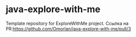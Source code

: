 # java-explore-with-me
Template repository for ExploreWithMe project.
Ссылка на PR:https://github.com/Omorlan/java-explore-with-me/pull/3
